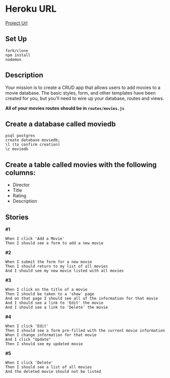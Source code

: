 # Heroku URL
[Project Url](https://miked-assessment.herokuapp.com)

## Set Up

```
fork/clone
npm install
nodemon
```

## Description

Your mission is to create a CRUD app that allows users to add movies to a movie database. The basic styles, form, and other templates have been created for you, but you'll need to wire up your database, routes and views.

__All of your movies routes should be in `routes/movies.js`__

## Create a database called moviedb

```
psql postgres
create database moviedb;
\l (to confirm creation)
\c moviedb
```

## Create a table called movies with the following columns:

* Director
* Title
* Rating
* Description

## Stories

__#1__

```
When I click 'Add a Movie'
Then I should see a form to add a new movie
```

__#2__

```
When I submit the form for a new movie
Then I should return to my list of all movies
And I should see my new movie listed with all movies
```

__#3__

```
When I click on the title of a movie
Then I should be taken to a 'show' page
And on that page I should see all of the information for that movie
And I should see a link to 'Edit' the movie
And I should see a link to 'Delete' the movie
```
__#4__

```
When I click 'Edit'
Then I should see a form pre-filled with the current movie information
When I change information for that movie
And I click "Update"
Then I should see my updated movie
```
__#5__

```
When I click 'Delete'
Then I should see a list of all movies
And the deleted movie should not be listed
```
